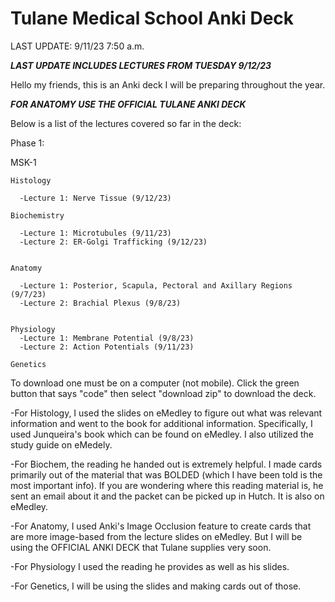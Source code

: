 # Tulane Medical School Anki Deck

LAST UPDATE: 9/11/23 7:50 a.m.

***LAST UPDATE INCLUDES LECTURES FROM TUESDAY 9/12/23*** 

Hello my friends, this is an Anki deck I will be preparing throughout the year.

***FOR ANATOMY USE THE OFFICIAL TULANE ANKI DECK***

 Below is a list of the lectures covered so far in the deck:

Phase 1:

  MSK-1

    Histology

      -Lecture 1: Nerve Tissue (9/12/23)

    Biochemistry

      -Lecture 1: Microtubules (9/11/23)
      -Lecture 2: ER-Golgi Trafficking (9/12/23)


    Anatomy

      -Lecture 1: Posterior, Scapula, Pectoral and Axillary Regions (9/7/23)
      -Lecture 2: Brachial Plexus (9/8/23)


    Physiology
      -Lecture 1: Membrane Potential (9/8/23)
      -Lecture 2: Action Potentials (9/11/23)

    Genetics


To download one must be on a computer (not mobile). Click the green button that says "code" then select "download zip" to download the deck.

-For Histology, I used the slides on eMedley to figure out what was relevant information and went to the book for additional information. Specifically, I used Junqueira's book which can be found on eMedley. I also utilized the study guide on eMedely.


-For Biochem, the reading he handed out is extremely helpful. I made cards primarily out of the material that was BOLDED (which I have been told is the most important info). If you are wondering where this reading material is, he sent an email about it and the packet can be picked up in Hutch. It is also on eMedley.


-For Anatomy, I used Anki's Image Occlusion feature to create cards that are more image-based from the lecture slides on eMedley. But I will be using the OFFICIAL ANKI DECK that Tulane supplies very soon.

-For Physiology I used the reading he provides as well as his slides.

-For Genetics, I will be using the slides and making cards out of those.